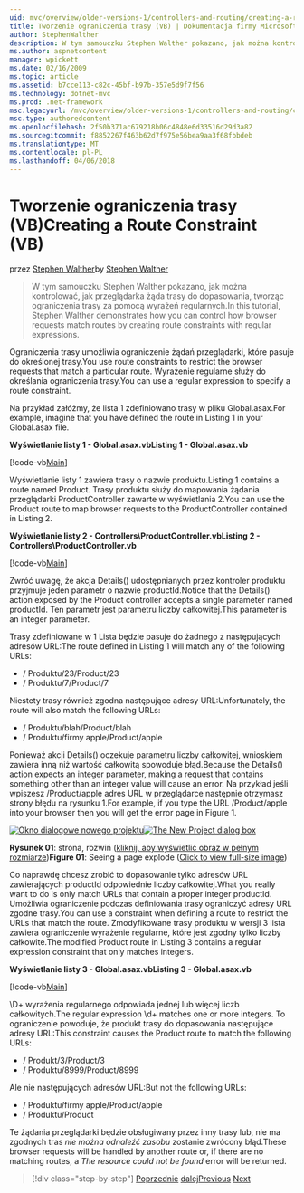 ```yaml
---
uid: mvc/overview/older-versions-1/controllers-and-routing/creating-a-route-constraint-vb
title: Tworzenie ograniczenia trasy (VB) | Dokumentacja firmy Microsoft
author: StephenWalther
description: W tym samouczku Stephen Walther pokazano, jak można kontrolować, jak przeglądarka żąda trasy do dopasowania, tworząc ograniczenia trasy za pomocą wyrażeń regularnych.
ms.author: aspnetcontent
manager: wpickett
ms.date: 02/16/2009
ms.topic: article
ms.assetid: b7cce113-c82c-45bf-b97b-357e5d9f7f56
ms.technology: dotnet-mvc
ms.prod: .net-framework
msc.legacyurl: /mvc/overview/older-versions-1/controllers-and-routing/creating-a-route-constraint-vb
msc.type: authoredcontent
ms.openlocfilehash: 2f50b371ac679218b06c4848e6d33516d29d3a82
ms.sourcegitcommit: f8852267f463b62d7f975e56bea9aa3f68fbbdeb
ms.translationtype: MT
ms.contentlocale: pl-PL
ms.lasthandoff: 04/06/2018
---
```

<a name="creating-a-route-constraint-vb"></a><span data-ttu-id="4f993-103">Tworzenie ograniczenia trasy (VB)</span><span class="sxs-lookup"><span data-stu-id="4f993-103">Creating a Route Constraint (VB)</span></span>
====================
<span data-ttu-id="4f993-104">przez [Stephen Walther](https://github.com/StephenWalther)</span><span class="sxs-lookup"><span data-stu-id="4f993-104">by [Stephen Walther](https://github.com/StephenWalther)</span></span>

> <span data-ttu-id="4f993-105">W tym samouczku Stephen Walther pokazano, jak można kontrolować, jak przeglądarka żąda trasy do dopasowania, tworząc ograniczenia trasy za pomocą wyrażeń regularnych.</span><span class="sxs-lookup"><span data-stu-id="4f993-105">In this tutorial, Stephen Walther demonstrates how you can control how browser requests match routes by creating route constraints with regular expressions.</span></span>


<span data-ttu-id="4f993-106">Ograniczenia trasy umożliwia ograniczenie żądań przeglądarki, które pasuje do określonej trasy.</span><span class="sxs-lookup"><span data-stu-id="4f993-106">You use route constraints to restrict the browser requests that match a particular route.</span></span> <span data-ttu-id="4f993-107">Wyrażenie regularne służy do określania ograniczenia trasy.</span><span class="sxs-lookup"><span data-stu-id="4f993-107">You can use a regular expression to specify a route constraint.</span></span>

<span data-ttu-id="4f993-108">Na przykład załóżmy, że lista 1 zdefiniowano trasy w pliku Global.asax.</span><span class="sxs-lookup"><span data-stu-id="4f993-108">For example, imagine that you have defined the route in Listing 1 in your Global.asax file.</span></span>

<span data-ttu-id="4f993-109">**Wyświetlanie listy 1 - Global.asax.vb**</span><span class="sxs-lookup"><span data-stu-id="4f993-109">**Listing 1 - Global.asax.vb**</span></span>

[!code-vb[Main](creating-a-route-constraint-vb/samples/sample1.vb)]

<span data-ttu-id="4f993-110">Wyświetlanie listy 1 zawiera trasy o nazwie produktu.</span><span class="sxs-lookup"><span data-stu-id="4f993-110">Listing 1 contains a route named Product.</span></span> <span data-ttu-id="4f993-111">Trasy produktu służy do mapowania żądania przeglądarki ProductController zawarte w wyświetlania 2.</span><span class="sxs-lookup"><span data-stu-id="4f993-111">You can use the Product route to map browser requests to the ProductController contained in Listing 2.</span></span>

<span data-ttu-id="4f993-112">**Wyświetlanie listy 2 - Controllers\ProductController.vb**</span><span class="sxs-lookup"><span data-stu-id="4f993-112">**Listing 2 - Controllers\ProductController.vb**</span></span>

[!code-vb[Main](creating-a-route-constraint-vb/samples/sample2.vb)]

<span data-ttu-id="4f993-113">Zwróć uwagę, że akcja Details() udostępnianych przez kontroler produktu przyjmuje jeden parametr o nazwie productId.</span><span class="sxs-lookup"><span data-stu-id="4f993-113">Notice that the Details() action exposed by the Product controller accepts a single parameter named productId.</span></span> <span data-ttu-id="4f993-114">Ten parametr jest parametru liczby całkowitej.</span><span class="sxs-lookup"><span data-stu-id="4f993-114">This parameter is an integer parameter.</span></span>

<span data-ttu-id="4f993-115">Trasy zdefiniowane w 1 Lista będzie pasuje do żadnego z następujących adresów URL:</span><span class="sxs-lookup"><span data-stu-id="4f993-115">The route defined in Listing 1 will match any of the following URLs:</span></span>

- <span data-ttu-id="4f993-116">/ Produktu/23</span><span class="sxs-lookup"><span data-stu-id="4f993-116">/Product/23</span></span>
- <span data-ttu-id="4f993-117">/ Produktu/7</span><span class="sxs-lookup"><span data-stu-id="4f993-117">/Product/7</span></span>

<span data-ttu-id="4f993-118">Niestety trasy również zgodna następujące adresy URL:</span><span class="sxs-lookup"><span data-stu-id="4f993-118">Unfortunately, the route will also match the following URLs:</span></span>

- <span data-ttu-id="4f993-119">/ Produktu/blah</span><span class="sxs-lookup"><span data-stu-id="4f993-119">/Product/blah</span></span>
- <span data-ttu-id="4f993-120">/ Produktu/firmy apple</span><span class="sxs-lookup"><span data-stu-id="4f993-120">/Product/apple</span></span>

<span data-ttu-id="4f993-121">Ponieważ akcji Details() oczekuje parametru liczby całkowitej, wnioskiem zawiera inną niż wartość całkowitą spowoduje błąd.</span><span class="sxs-lookup"><span data-stu-id="4f993-121">Because the Details() action expects an integer parameter, making a request that contains something other than an integer value will cause an error.</span></span> <span data-ttu-id="4f993-122">Na przykład jeśli wpiszesz /Product/apple adres URL w przeglądarce następnie otrzymasz strony błędu na rysunku 1.</span><span class="sxs-lookup"><span data-stu-id="4f993-122">For example, if you type the URL /Product/apple into your browser then you will get the error page in Figure 1.</span></span>


<span data-ttu-id="4f993-123">[![Okno dialogowe nowego projektu](creating-a-route-constraint-vb/_static/image1.jpg)](creating-a-route-constraint-vb/_static/image1.png)</span><span class="sxs-lookup"><span data-stu-id="4f993-123">[![The New Project dialog box](creating-a-route-constraint-vb/_static/image1.jpg)](creating-a-route-constraint-vb/_static/image1.png)</span></span>

<span data-ttu-id="4f993-124">**Rysunek 01**: strona, rozwiń ([kliknij, aby wyświetlić obraz w pełnym rozmiarze](creating-a-route-constraint-vb/_static/image2.png))</span><span class="sxs-lookup"><span data-stu-id="4f993-124">**Figure 01**: Seeing a page explode ([Click to view full-size image](creating-a-route-constraint-vb/_static/image2.png))</span></span>


<span data-ttu-id="4f993-125">Co naprawdę chcesz zrobić to dopasowanie tylko adresów URL zawierających productId odpowiednie liczby całkowitej.</span><span class="sxs-lookup"><span data-stu-id="4f993-125">What you really want to do is only match URLs that contain a proper integer productId.</span></span> <span data-ttu-id="4f993-126">Umożliwia ograniczenie podczas definiowania trasy ograniczyć adresy URL zgodne trasy.</span><span class="sxs-lookup"><span data-stu-id="4f993-126">You can use a constraint when defining a route to restrict the URLs that match the route.</span></span> <span data-ttu-id="4f993-127">Zmodyfikowane trasy produktu w wersji 3 lista zawiera ograniczenie wyrażenie regularne, które jest zgodny tylko liczby całkowite.</span><span class="sxs-lookup"><span data-stu-id="4f993-127">The modified Product route in Listing 3 contains a regular expression constraint that only matches integers.</span></span>

<span data-ttu-id="4f993-128">**Wyświetlanie listy 3 - Global.asax.vb**</span><span class="sxs-lookup"><span data-stu-id="4f993-128">**Listing 3 - Global.asax.vb**</span></span>

[!code-vb[Main](creating-a-route-constraint-vb/samples/sample3.vb)]

<span data-ttu-id="4f993-129">\D+ wyrażenia regularnego odpowiada jednej lub więcej liczb całkowitych.</span><span class="sxs-lookup"><span data-stu-id="4f993-129">The regular expression \d+ matches one or more integers.</span></span> <span data-ttu-id="4f993-130">To ograniczenie powoduje, że produkt trasy do dopasowania następujące adresy URL:</span><span class="sxs-lookup"><span data-stu-id="4f993-130">This constraint causes the Product route to match the following URLs:</span></span>

- <span data-ttu-id="4f993-131">/ Produkt/3</span><span class="sxs-lookup"><span data-stu-id="4f993-131">/Product/3</span></span>
- <span data-ttu-id="4f993-132">/ Produktu/8999</span><span class="sxs-lookup"><span data-stu-id="4f993-132">/Product/8999</span></span>

<span data-ttu-id="4f993-133">Ale nie następujących adresów URL:</span><span class="sxs-lookup"><span data-stu-id="4f993-133">But not the following URLs:</span></span>

- <span data-ttu-id="4f993-134">/ Produktu/firmy apple</span><span class="sxs-lookup"><span data-stu-id="4f993-134">/Product/apple</span></span>
- <span data-ttu-id="4f993-135">/ Produktu</span><span class="sxs-lookup"><span data-stu-id="4f993-135">/Product</span></span>

<span data-ttu-id="4f993-136">Te żądania przeglądarki będzie obsługiwany przez inny trasy lub, nie ma zgodnych tras *nie można odnaleźć zasobu* zostanie zwrócony błąd.</span><span class="sxs-lookup"><span data-stu-id="4f993-136">These browser requests will be handled by another route or, if there are no matching routes, a *The resource could not be found* error will be returned.</span></span>

> [!div class="step-by-step"]
> <span data-ttu-id="4f993-137">[Poprzednie](creating-custom-routes-vb.md)
> [dalej](creating-a-custom-route-constraint-vb.md)</span><span class="sxs-lookup"><span data-stu-id="4f993-137">[Previous](creating-custom-routes-vb.md)
[Next](creating-a-custom-route-constraint-vb.md)</span></span>
